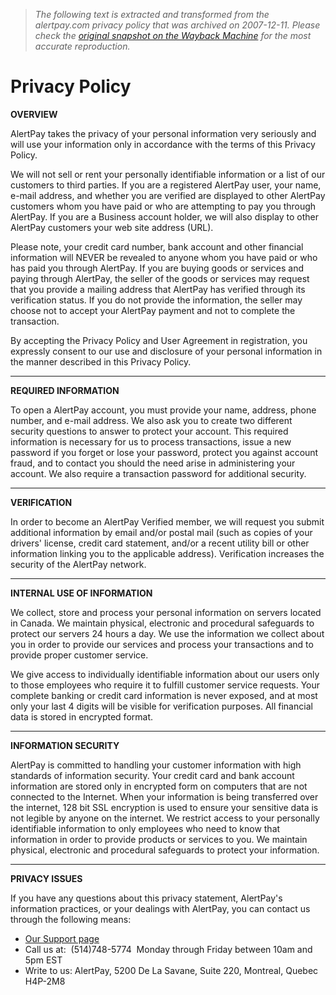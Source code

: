 > *The following text is extracted and transformed from the alertpay.com privacy policy that was archived on 2007-12-11. Please check the [original snapshot on the Wayback Machine](https://web.archive.org/web/20071211211423id_/http%3A//alertpay.com/info/PrivacyPolicy.aspx) for the most accurate reproduction.*

# Privacy Policy

**OVERVIEW**

AlertPay takes the privacy of your personal information very seriously and will use your information only in accordance with the terms of this Privacy Policy. 

We will not sell or rent your personally identifiable information or a list of our customers to third parties. If you are a registered AlertPay user, your name, e-mail address, and whether you are verified are displayed to other AlertPay customers whom you have paid or who are attempting to pay you through AlertPay. If you are a Business account holder, we will also display to other AlertPay customers your web site address (URL). 

Please note, your credit card number, bank account and other financial information will NEVER be revealed to anyone whom you have paid or who has paid you through AlertPay. If you are buying goods or services and paying through AlertPay, the seller of the goods or services may request that you provide a mailing address that AlertPay has verified through its verification status. If you do not provide the information, the seller may choose not to accept your AlertPay payment and not to complete the transaction. 

By accepting the Privacy Policy and User Agreement in registration, you expressly consent to our use and disclosure of your personal information in the manner described in this Privacy Policy. 

* * *

**REQUIRED INFORMATION**

To open a AlertPay account, you must provide your name, address, phone number, and e-mail address. We also ask you to create two different security questions to answer to protect your account. This required information is necessary for us to process transactions, issue a new password if you forget or lose your password, protect you against account fraud, and to contact you should the need arise in administering your account. We also require a transaction password for additional security. 

* * *

**VERIFICATION**

In order to become an AlertPay Verified member, we will request you submit additional information by email and/or postal mail (such as copies of your drivers' license, credit card statement, and/or a recent utility bill or other information linking you to the applicable address). Verification increases the security of the AlertPay network. 

* * *

**INTERNAL USE OF INFORMATION**

We collect, store and process your personal information on servers located in Canada. We maintain physical, electronic and procedural safeguards to protect our servers 24 hours a day. We use the information we collect about you in order to provide our services and process your transactions and to provide proper customer service. 

We give access to individually identifiable information about our users only to those employees who require it to fulfill customer service requests. Your complete banking or credit card information is never exposed, and at most only your last 4 digits will be visible for verification purposes. All financial data is stored in encrypted format. 

* * *

**INFORMATION SECURITY**

AlertPay is committed to handling your customer information with high standards of information security. Your credit card and bank account information are stored only in encrypted form on computers that are not connected to the Internet. When your information is being transferred over the internet, 128 bit SSL encryption is used to ensure your sensitive data is not legible by anyone on the internet. We restrict access to your personally identifiable information to only employees who need to know that information in order to provide products or services to you. We maintain physical, electronic and procedural safeguards to protect your information. 

* * *

**PRIVACY ISSUES**

If you have any questions about this privacy statement, AlertPay's information practices, or your dealings with AlertPay, you can contact us through the following means: 

  * [Our Support page](https://web.archive.org/web/20071211211423id_/http%3A//alertpay.com/info/ContactUs.aspx)
  * Call us at:  (514)748-5774  Monday through Friday between 10am and 5pm EST
  * Write to us: AlertPay, 5200 De La Savane, Suite 220, Montreal, Quebec H4P-2M8


